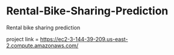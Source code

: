 # Rental-Bike-Sharing-Prediction
Rental bike sharing prediction


project link = https://ec2-3-144-39-209.us-east-2.compute.amazonaws.com/
